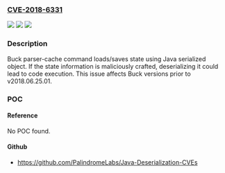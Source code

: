 ### [CVE-2018-6331](https://cve.mitre.org/cgi-bin/cvename.cgi?name=CVE-2018-6331)
![](https://img.shields.io/static/v1?label=Product&message=Buck&color=blue)
![](https://img.shields.io/static/v1?label=Version&message=!%3D%3E%20v2018.06.25.01%20&color=brighgreen)
![](https://img.shields.io/static/v1?label=Vulnerability&message=Deserialization%20of%20Untrusted%20Data%20(CWE-502)&color=brighgreen)

### Description

Buck parser-cache command loads/saves state using Java serialized object. If the state information is maliciously crafted, deserializing it could lead to code execution. This issue affects Buck versions prior to v2018.06.25.01.

### POC

#### Reference
No POC found.

#### Github
- https://github.com/PalindromeLabs/Java-Deserialization-CVEs


